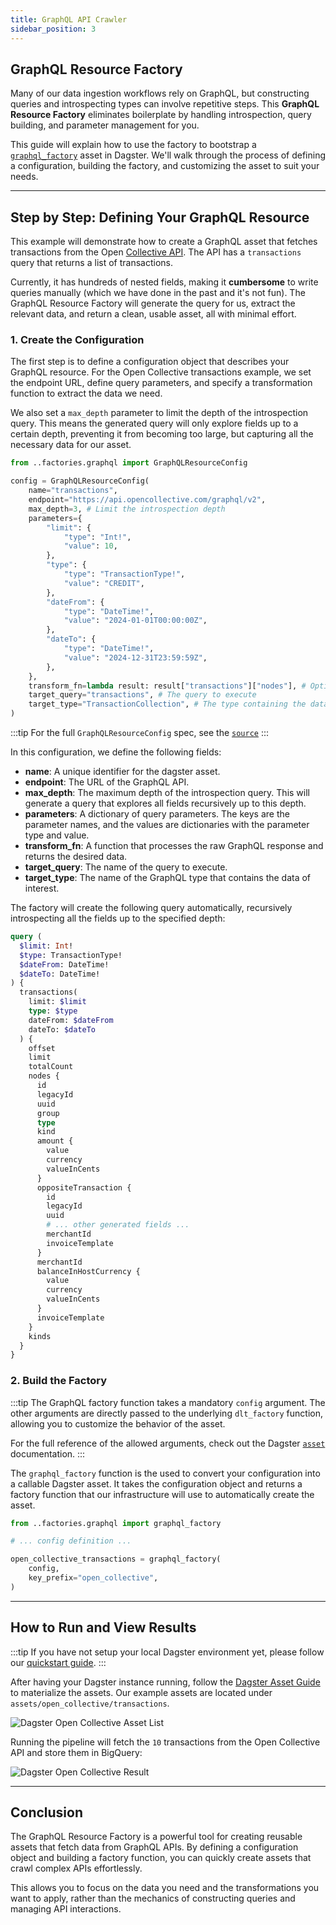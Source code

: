 ```yaml
---
title: GraphQL API Crawler
sidebar_position: 3
---
```


## GraphQL Resource Factory

Many of our data ingestion workflows rely on GraphQL, but constructing queries
and introspecting types can involve repetitive steps. This **GraphQL Resource
Factory** eliminates boilerplate by handling introspection, query building, and
parameter management for you.

This guide will explain how to use the factory to bootstrap a
[`graphql_factory`](https://github.com/opensource-observer/oso/blob/main/warehouse/oso_dagster/factories/graphql.py)
asset in Dagster. We'll walk through the process of defining a configuration,
building the factory, and customizing the asset to suit your needs.

---

## Step by Step: Defining Your GraphQL Resource

This example will demonstrate how to create a GraphQL asset that fetches
transactions from the Open
[Collective API](https://docs.opencollective.com/help/contributing/development/api).
The API has a `transactions` query that returns a list of transactions.

Currently, it has hundreds of nested fields, making it **cumbersome** to write
queries manually (which we have done in the past and it's not fun). The GraphQL
Resource Factory will generate the query for us, extract the relevant data, and
return a clean, usable asset, all with minimal effort.

### 1. Create the Configuration

The first step is to define a configuration object that describes your GraphQL
resource. For the Open Collective transactions example, we set the endpoint URL,
define query parameters, and specify a transformation function to extract the
data we need.

We also set a `max_depth` parameter to limit the depth of the introspection
query. This means the generated query will only explore fields up to a certain
depth, preventing it from becoming too large, but capturing all the necessary
data for our asset.

```python
from ..factories.graphql import GraphQLResourceConfig

config = GraphQLResourceConfig(
    name="transactions",
    endpoint="https://api.opencollective.com/graphql/v2",
    max_depth=3, # Limit the introspection depth
    parameters={
        "limit": {
            "type": "Int!",
            "value": 10,
        },
        "type": {
            "type": "TransactionType!",
            "value": "CREDIT",
        },
        "dateFrom": {
            "type": "DateTime!",
            "value": "2024-01-01T00:00:00Z",
        },
        "dateTo": {
            "type": "DateTime!",
            "value": "2024-12-31T23:59:59Z",
        },
    },
    transform_fn=lambda result: result["transactions"]["nodes"], # Optional transformation function
    target_query="transactions", # The query to execute
    target_type="TransactionCollection", # The type containing the data
)
```

:::tip
For the full `GraphQLResourceConfig` spec, see the [`source`](https://github.com/opensource-observer/oso/blob/05fe8b9192a08f6446225a89f4455c6b3723c5de/warehouse/oso_dagster/factories/graphql.py#L99)
:::

In this configuration, we define the following fields:

- **name**: A unique identifier for the dagster asset.
- **endpoint**: The URL of the GraphQL API.
- **max_depth**: The maximum depth of the introspection query. This will
  generate a query that explores all fields recursively up to this depth.
- **parameters**: A dictionary of query parameters. The keys are the parameter
  names, and the values are dictionaries with the parameter type and value.
- **transform_fn**: A function that processes the raw GraphQL response and
  returns the desired data.
- **target_query**: The name of the query to execute.
- **target_type**: The name of the GraphQL type that contains the data of
  interest.

The factory will create the following query automatically, recursively
introspecting all the fields up to the specified depth:

```graphql
query (
  $limit: Int!
  $type: TransactionType!
  $dateFrom: DateTime!
  $dateTo: DateTime!
) {
  transactions(
    limit: $limit
    type: $type
    dateFrom: $dateFrom
    dateTo: $dateTo
  ) {
    offset
    limit
    totalCount
    nodes {
      id
      legacyId
      uuid
      group
      type
      kind
      amount {
        value
        currency
        valueInCents
      }
      oppositeTransaction {
        id
        legacyId
        uuid
        # ... other generated fields ...
        merchantId
        invoiceTemplate
      }
      merchantId
      balanceInHostCurrency {
        value
        currency
        valueInCents
      }
      invoiceTemplate
    }
    kinds
  }
}
```

### 2. Build the Factory

:::tip
The GraphQL factory function takes a mandatory `config`
argument. The other arguments are directly passed to the underlying
`dlt_factory` function, allowing you to customize the behavior of the asset.

For the full reference of the allowed arguments, check out the Dagster
[`asset`](https://docs.dagster.io/api/python-api/assets) documentation.
:::

The `graphql_factory` function is the used to convert your configuration into a
callable Dagster asset. It takes the configuration object and returns a factory
function that our infrastructure will use to automatically create the asset.

```python
from ..factories.graphql import graphql_factory

# ... config definition ...

open_collective_transactions = graphql_factory(
    config,
    key_prefix="open_collective",
)
```

---

## How to Run and View Results

:::tip
If you have not setup your local Dagster environment yet, please follow
our [quickstart guide](../../guides/dagster/index.md).
:::

After having your Dagster instance running, follow the
[Dagster Asset Guide](../../guides/dagster/index.md) to materialize the assets.
Our example assets are located under `assets/open_collective/transactions`.

![Dagster Open Collective Asset List](crawl-api-graphql-pipeline.png)

Running the pipeline will fetch the `10` transactions from the Open Collective
API and store them in BigQuery:

![Dagster Open Collective Result](crawl-api-example-opencollective.png)

---

## Conclusion

The GraphQL Resource Factory is a powerful tool for creating reusable assets
that fetch data from GraphQL APIs. By defining a configuration object and
building a factory function, you can quickly create assets that crawl complex
APIs effortlessly.

This allows you to focus on the data you need and the transformations you want
to apply, rather than the mechanics of constructing queries and managing API
interactions.
